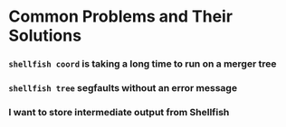 # Common Problems and Their Solutions

### `shellfish coord` is taking a long time to run on a merger tree

### `shellfish tree` segfaults without an error message

### I want to store intermediate output from Shellfish
